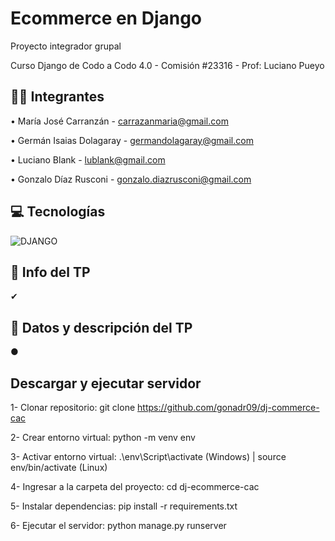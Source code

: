 # Ecommerce en Django
Proyecto integrador grupal

Curso Django de Codo a Codo 4.0 - Comisión #23316 - Prof: Luciano Pueyo



## 🧍‍♂️ Integrantes

• María José Carranzán - carrazanmaria@gmail.com

• Germán Isaias Dolagaray - germandolagaray@gmail.com

• Luciano Blank - lublank@gmail.com

• Gonzalo Díaz Rusconi - gonzalo.diazrusconi@gmail.com



## 💻 Tecnologías

![DJANGO](https://img.shields.io/pypi/frameworkversions/django/coderedcms.svg)



## 📒 Info del TP

✔ 



## 📄 Datos y descripción del TP

● 



## Descargar y ejecutar servidor

1- Clonar repositorio: git clone https://github.com/gonadr09/dj-commerce-cac

2- Crear entorno virtual: python -m venv env

3- Activar entorno virtual: .\env\Script\activate (Windows) | source env/bin/activate (Linux)

4- Ingresar a la carpeta del proyecto: cd dj-ecommerce-cac

5- Instalar dependencias: pip install -r requirements.txt

6- Ejecutar el servidor: python manage.py runserver